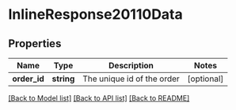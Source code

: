 # InlineResponse20110Data

## Properties
Name | Type | Description | Notes
------------ | ------------- | ------------- | -------------
**order_id** | **string** | The unique id of the order | [optional] 

[[Back to Model list]](../../README.md#documentation-for-models) [[Back to API list]](../../README.md#documentation-for-api-endpoints) [[Back to README]](../../README.md)

